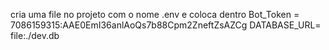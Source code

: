 cria uma file no projeto com o nome .env e coloca dentro 
    Bot_Token = 7086159315:AAE0EmI36anlAoQs7b88Cpm2ZneftZsAZCg
		DATABASE_URL= file:./dev.db
  
